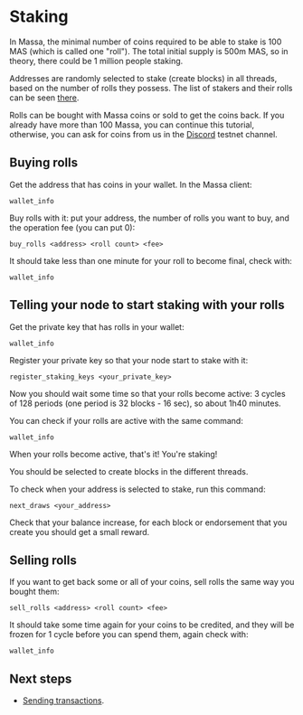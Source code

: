 # Staking

In Massa, the minimal number of coins required to be able to stake is
100 MAS (which is called one "roll"). The total initial supply is 500m
MAS, so in theory, there could be 1 million people staking.

Addresses are randomly selected to stake (create blocks) in all threads,
based on the number of rolls they possess. The list of stakers and their
rolls can be seen [there](https://test.massa.net/#staking).

Rolls can be bought with Massa coins or sold to get the coins back. If
you already have more than 100 Massa, you can continue this tutorial,
otherwise, you can ask for coins from us in the
[Discord](https://discord.com/invite/TnsJQzXkRN) testnet channel.

## Buying rolls

Get the address that has coins in your wallet. In the Massa client:

    wallet_info

Buy rolls with it: put your address, the number of rolls you want to
buy, and the operation fee (you can put 0):

    buy_rolls <address> <roll count> <fee>

It should take less than one minute for your roll to become final, check
with:

    wallet_info

## Telling your node to start staking with your rolls

Get the private key that has rolls in your wallet:

    wallet_info

Register your private key so that your node start to stake with it:

    register_staking_keys <your_private_key>

Now you should wait some time so that your rolls become active: 3 cycles
of 128 periods (one period is 32 blocks - 16 sec), so about 1h40
minutes.

You can check if your rolls are active with the same command:

    wallet_info

When your rolls become active, that's it! You're staking!

You should be selected to create blocks in the different threads.

To check when your address is selected to stake, run this command:

    next_draws <your_address>

Check that your balance increase, for each block or endorsement that you
create you should get a small reward.

## Selling rolls

If you want to get back some or all of your coins, sell rolls the same
way you bought them:

    sell_rolls <address> <roll count> <fee>

It should take some time again for your coins to be credited, and they
will be frozen for 1 cycle before you can spend them, again check with:

    wallet_info

## Next steps

-   [Sending transactions](transaction.md).
